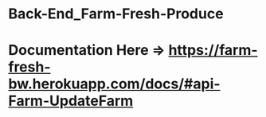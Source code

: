 # Back-End_Farm-Fresh-Produce

# Documentation Here => https://farm-fresh-bw.herokuapp.com/docs/#api-Farm-UpdateFarm
